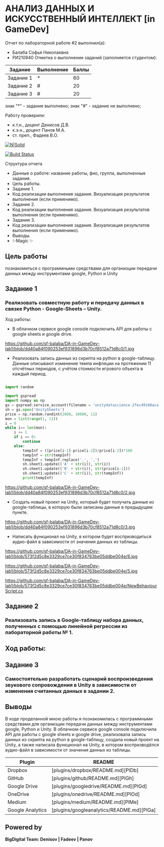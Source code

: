 # АНАЛИЗ ДАННЫХ И ИСКУССТВЕННЫЙ ИНТЕЛЛЕКТ [in GameDev]
Отчет по лабораторной работе #2 выполнил(а):
- Балаба Софья Николаевна
- РИ210940
Отметка о выполнении заданий (заполняется студентом):

| Задание | Выполнение | Баллы |
| ------ | ------ | ------ |
| Задание 1 | * | 60 |
| Задание 2 | # | 20 |
| Задание 3 | # | 20 |

знак "*" - задание выполнено; знак "#" - задание не выполнено;

Работу проверили:
- к.т.н., доцент Денисов Д.В.
- к.э.н., доцент Панов М.А.
- ст. преп., Фадеев В.О.

[![N|Solid](https://cldup.com/dTxpPi9lDf.thumb.png)](https://nodesource.com/products/nsolid)

[![Build Status](https://travis-ci.org/joemccann/dillinger.svg?branch=master)](https://travis-ci.org/joemccann/dillinger)

Структура отчета

- Данные о работе: название работы, фио, группа, выполненные задания.
- Цель работы.
- Задание 1.
- Код реализации выполнения задания. Визуализация результатов выполнения (если применимо).
- Задание 2.
- Код реализации выполнения задания. Визуализация результатов выполнения (если применимо).
- Задание 3.
- Код реализации выполнения задания. Визуализация результатов выполнения (если применимо).
- Выводы.
- ✨Magic ✨

## Цель работы
познакомиться с программными средствами для организции передачи данных между инструментами google, Python и Unity

## Задание 1
### Реализовать совместную работу и передачу данных в связке Python - Google-Sheets – Unity. 
Ход работы:
- В облачном сервисе google console подключить API для работы с google sheets и google drive.

https://github.com/sf-balaba/DA-in-GameDev-lab1/blob/dd40a84f090253ef931896d3b70cf8512a71d8c0/1.jpg

- Реализовать запись данных из скрипта на python в google-таблицу. Данные описывают изменение темпа инфляции на протяжении 11 отсчётных периодов, с учётом стоимости игрового объекта в каждый период.

```py

import random

import gspread
import numpy as np
gs = gspread.service_account(filename = 'unitydatascience-2fec49160aca.json')
sh = gs.open('UnitySheets')
price = np.random.randint(2000, 10000, 11)
mon = list(range(1, 11))
i = 0
while i<= len(mon):
    i += 1
    if i == 0:
        continue
    else:
        tempInf = ((price[i-1]-price[i-2])/price[i-2])*100
        tempInf = str(tempInf)
        tempInf = tempInf.replace('.', ',')
        sh.sheet1.update(('A' + str(i)), str(i))
        sh.sheet1.update(('B' + str(i)), str(price[i-1]))
        sh.sheet1.update(('C' + str(i)), str(tempInf))
        print(tempInf)

```

https://github.com/sf-balaba/DA-in-GameDev-lab1/blob/dd40a84f090253ef931896d3b70cf8512a71d8c0/2.jpg

- Создать новый проект на Unity, который будет получать данные из google-таблицы, в которую были записаны данные в предыдущем пункте.

https://github.com/sf-balaba/DA-in-GameDev-lab1/blob/dd40a84f090253ef931896d3b70cf8512a71d8c0/3.jpg

- Написать функционал на Unity, в котором будет воспризводиться аудио-файл в зависимости от значения данных из таблицы.

https://github.com/sf-balaba/DA-in-GameDev-lab1/blob/573f2d5c8e3329ce7ce30f834763be05ddbe004e/6.jpg

https://github.com/sf-balaba/DA-in-GameDev-lab1/blob/573f2d5c8e3329ce7ce30f834763be05ddbe004e/5.jpg

https://github.com/sf-balaba/DA-in-GameDev-lab1/blob/573f2d5c8e3329ce7ce30f834763be05ddbe004e/NewBehaviourScript.cs


## Задание 2
### Реализовать запись в Google-таблицу набора данных, полученных с помощью линейной регрессии из лабораторной работы № 1. 
Ход работы:
 - 


## Задание 3
### Самостоятельно разработать сценарий воспроизведения звукового сопровождения в Unity в зависимости от изменения считанных данных в задании 2.



## Выводы

В ходе проделанной мною работы я познакомилась с программными средствами для организции передачи данных между инструментами google, Python и Unity. В облачном сервисе google console подключила API для работы с google sheets и google drive, реализовала запись данных из скрипта на python в google-таблицу, создала новый проект на Unity, а также написала функционал на Unity, в котором воспризводёлся аудио-файл в зависимости от значения данных из таблицы.

| Plugin | README |
| ------ | ------ |
| Dropbox | [plugins/dropbox/README.md][PlDb] |
| GitHub | [plugins/github/README.md][PlGh] |
| Google Drive | [plugins/googledrive/README.md][PlGd] |
| OneDrive | [plugins/onedrive/README.md][PlOd] |
| Medium | [plugins/medium/README.md][PlMe] |
| Google Analytics | [plugins/googleanalytics/README.md][PlGa] |

## Powered by

**BigDigital Team: Denisov | Fadeev | Panov**
